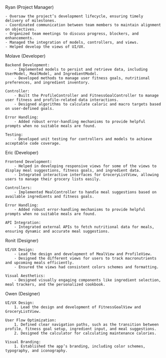 Ryan (Project Manager)

    - Oversaw the project’s development lifecycle, ensuring timely delivery of milestones.
    - Coordinated communication between team members to maintain alignment on objectives.
    - Organized team meetings to discuss progress, blockers, and enhancements.
    - Managed the integration of models, controllers, and views.
    - Helped develop the views of UI/UX.

Molave (Developer)

    Backend Development:
        - Implemented models to persist and retrieve data, including UserModel, MealModel, and IngredientModel.
        - Developed methods to manage user fitness goals, nutritional preferences, and ingredient inventory.

    Controller:
        - Built the ProfileController and FitnessGoalController to manage user fitness and profile-related data interactions.
        - Designed algorithms to calculate caloric and macro targets based on user-defined goals.

    Error Handling:
        - Added robust error-handling mechanisms to provide helpful prompts when no suitable meals are found.

    Testing:
        - Developed unit testing for controllers and models to achieve acceptable code coverage.

Eric (Developer)

    Frontend Development:
        - Helped in developing responsive views for some of the views to display meal suggestions, fitness goals, and ingredient data.
        - Integrated interactive interfaces for GroceryListView, allowing users to manage their grocery lists easily.

    Controllers:
        - Implemented MealController to handle meal suggestions based on available ingredients and fitness goals.

    Error Handling:
        - Added robust error-handling mechanisms to provide helpful prompts when no suitable meals are found.

    API Integration:
        - Integrated external APIs to fetch nutritional data for meals, ensuring dynamic and accurate meal suggestions.

Ronit (Designer)

    UI/UX Design:
        - Lead the design and development of MealView and ProfileView.
        - Designed the different views for users to track macronutrients and upcoming meals efficiently.
        - Ensured the views had consistent colors schemes and formatting.

    Visual Aesthetics:
        - Designed visually engaging components like ingredient selection, meal trackers, and the personalized cookbook.

Owen (Designer)

    UI/UX Design:
        1. Lead the design and development of FitnessGoalView and GroceryListView.

    User Flow Optimization:
        1. Defined clear navigation paths, such as the transition between profile, fitness goal setup, ingredient input, and meal suggestions.
        2. Designed the calculator for calculating maintenance calories.

    Visual Branding:
        1. Established the app’s branding, including color schemes, typography, and iconography.
